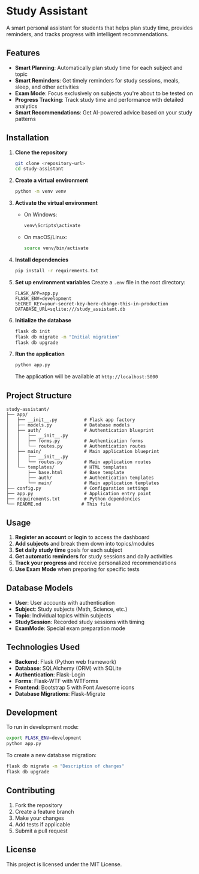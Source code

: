 # Study Assistant

A smart personal assistant for students that helps plan study time, provides reminders, and tracks progress with intelligent recommendations.

## Features

- **Smart Planning**: Automatically plan study time for each subject and topic
- **Smart Reminders**: Get timely reminders for study sessions, meals, sleep, and other activities
- **Exam Mode**: Focus exclusively on subjects you're about to be tested on
- **Progress Tracking**: Track study time and performance with detailed analytics
- **Smart Recommendations**: Get AI-powered advice based on your study patterns

## Installation

1. **Clone the repository**

   ```bash
   git clone <repository-url>
   cd study-assistant
   ```

2. **Create a virtual environment**

   ```bash
   python -m venv venv
   ```

3. **Activate the virtual environment**

   - On Windows:
     ```bash
     venv\Scripts\activate
     ```
   - On macOS/Linux:
     ```bash
     source venv/bin/activate
     ```

4. **Install dependencies**

   ```bash
   pip install -r requirements.txt
   ```

5. **Set up environment variables**
   Create a `.env` file in the root directory:

   ```
   FLASK_APP=app.py
   FLASK_ENV=development
   SECRET_KEY=your-secret-key-here-change-this-in-production
   DATABASE_URL=sqlite:///study_assistant.db
   ```

6. **Initialize the database**

   ```bash
   flask db init
   flask db migrate -m "Initial migration"
   flask db upgrade
   ```

7. **Run the application**

   ```bash
   python app.py
   ```

   The application will be available at `http://localhost:5000`

## Project Structure

```
study-assistant/
├── app/
│   ├── __init__.py          # Flask app factory
│   ├── models.py            # Database models
│   ├── auth/                # Authentication blueprint
│   │   ├── __init__.py
│   │   ├── forms.py         # Authentication forms
│   │   └── routes.py        # Authentication routes
│   ├── main/                # Main application blueprint
│   │   ├── __init__.py
│   │   └── routes.py        # Main application routes
│   └── templates/           # HTML templates
│       ├── base.html        # Base template
│       ├── auth/            # Authentication templates
│       └── main/            # Main application templates
├── config.py                # Configuration settings
├── app.py                   # Application entry point
├── requirements.txt         # Python dependencies
└── README.md               # This file
```

## Usage

1. **Register an account** or **login** to access the dashboard
2. **Add subjects** and break them down into topics/modules
3. **Set daily study time** goals for each subject
4. **Get automatic reminders** for study sessions and daily activities
5. **Track your progress** and receive personalized recommendations
6. **Use Exam Mode** when preparing for specific tests

## Database Models

- **User**: User accounts with authentication
- **Subject**: Study subjects (Math, Science, etc.)
- **Topic**: Individual topics within subjects
- **StudySession**: Recorded study sessions with timing
- **ExamMode**: Special exam preparation mode

## Technologies Used

- **Backend**: Flask (Python web framework)
- **Database**: SQLAlchemy (ORM) with SQLite
- **Authentication**: Flask-Login
- **Forms**: Flask-WTF with WTForms
- **Frontend**: Bootstrap 5 with Font Awesome icons
- **Database Migrations**: Flask-Migrate

## Development

To run in development mode:

```bash
export FLASK_ENV=development
python app.py
```

To create a new database migration:

```bash
flask db migrate -m "Description of changes"
flask db upgrade
```

## Contributing

1. Fork the repository
2. Create a feature branch
3. Make your changes
4. Add tests if applicable
5. Submit a pull request

## License

This project is licensed under the MIT License.
